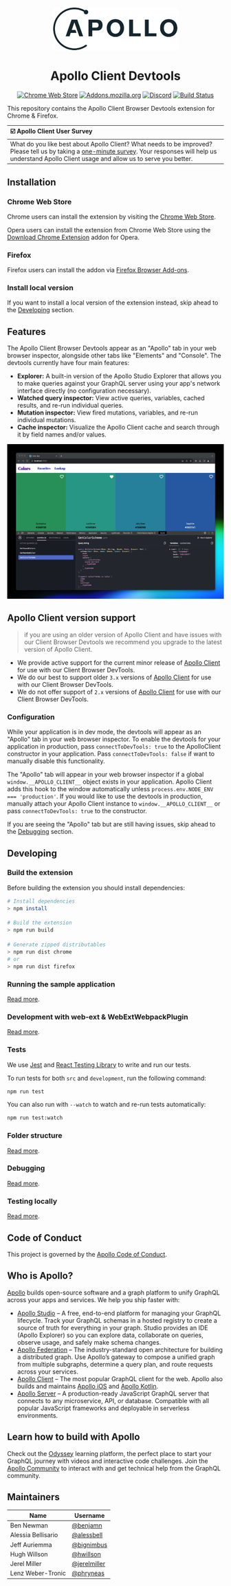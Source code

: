 <div align="center">

<p>
	<a href="https://www.apollographql.com/"><img src="./assets/apollo-wordmark.svg" height="100" alt="Apollo Client"></a>
</p>
<h1>Apollo Client Devtools</h1>

[![Chrome Web Store][ChromeWebStoreBadge]][WebStore] [![Addons.mozilla.org][FirefoxAddonBadge]][Amo] [![Discord][DiscordBadge]][Discord] [![Build Status](https://circleci.com/gh/apollographql/apollo-client-devtools.svg?style=svg)](https://circleci.com/gh/apollographql/apollo-client-devtools)

</div>

This repository contains the Apollo Client Browser Devtools extension for Chrome & Firefox.

| ☑️  Apollo Client User Survey |
| :----- |
| What do you like best about Apollo Client? What needs to be improved? Please tell us by taking a [one-minute survey](https://docs.google.com/forms/d/e/1FAIpQLSczNDXfJne3ZUOXjk9Ursm9JYvhTh1_nFTDfdq3XBAFWCzplQ/viewform?usp=pp_url&entry.1170701325=Apollo+Client&entry.204965213=Readme). Your responses will help us understand Apollo Client usage and allow us to serve you better. |

## Installation

### Chrome Web Store

Chrome users can install the extension by visiting the [Chrome Web Store](https://chrome.google.com/webstore/detail/apollo-client-developer-t/jdkknkkbebbapilgoeccciglkfbmbnfm).

Opera users can install the extension from Chrome Web Store using the [Download Chrome Extension](https://addons.opera.com/extensions/details/app_id/kipjbhgniklcnglfaldilecjomjaddfi) addon for Opera.

### Firefox

Firefox users can install the addon via [Firefox Browser Add-ons](https://addons.mozilla.org/firefox/addon/apollo-developer-tools/).

### Install local version

If you want to install a local version of the extension instead, skip ahead to the [Developing](#Developing) section.

## Features

The Apollo Client Browser Devtools appear as an "Apollo" tab in your web browser inspector, alongside other tabs like "Elements" and "Console". The devtools currently have four main features:

- **Explorer:** A built-in version of the Apollo Studio Explorer that allows you to make queries against your GraphQL server using your app's network interface directly (no configuration necessary).
- **Watched query inspector:** View active queries, variables, cached results, and re-run individual queries.
- **Mutation inspector:** View fired mutations, variables, and re-run individual mutations.
- **Cache inspector:** Visualize the Apollo Client cache and search through it by field names and/or values.

![Apollo Client Browser Devtools](./assets/devtools-screenshot.jpg)

## Apollo Client version support

> if you are using an older version of Apollo Client and have issues with our Client Browser Devtools we recommend you upgrade to the latest version of Apollo Client.

- We provide active support for the current minor release of [Apollo Client](https://github.com/apollographql/apollo-client) for use with our Client Browser DevTools.
- We do our best to support older `3.x` versions of [Apollo Client](https://github.com/apollographql/apollo-client/releases) for use with our Client Browser DevTools.
- We do not offer support of `2.x` versions of [Apollo Client](https://github.com/apollographql/apollo-client/releases) for use with our Client Browser DevTools.

### Configuration

While your application is in dev mode, the devtools will appear as an "Apollo" tab in your web browser inspector. To enable the devtools for your application in production, pass `connectToDevTools: true` to the ApolloClient constructor in your application. Pass `connectToDevTools: false` if want to manually disable this functionality.

The "Apollo" tab will appear in your web browser inspector if a global `window.__APOLLO_CLIENT__` object exists in your application. Apollo Client adds this hook to the window automatically unless `process.env.NODE_ENV === 'production'`. If you would like to use the devtools in production, manually attach your Apollo Client instance to `window.__APOLLO_CLIENT__` or pass `connectToDevTools: true` to the constructor.

If you are seeing the "Apollo" tab but are still having issues, skip ahead to the [Debugging](#Debugging) section.

## Developing

### Build the extension

Before building the extension you should install dependencies:

```sh
# Install dependencies
> npm install

# Build the extension
> npm run build

# Generate zipped distributables
> npm run dist chrome
# or
> npm run dist firefox
```

### Running the sample application

[Read more](https://github.com/apollographql/apollo-client-devtools/wiki/Running-the-sample-application).

### Development with web-ext & WebExtWebpackPlugin

[Read more](https://github.com/apollographql/apollo-client-devtools/wiki/Development-with-web%E2%80%90ext-&-WebExtWebpackPlugin).

### Tests

We use [Jest](https://jestjs.io/) and [React Testing Library](https://testing-library.com/docs/react-testing-library/intro) to write and run our tests.

To run tests for both `src` and `development`, run the following command:

```bash
npm run test
```

You can also run with `--watch` to watch and re-run tests automatically:

```bash
npm run test:watch
```

### Folder structure

[Read more](https://github.com/apollographql/apollo-client-devtools/wiki/Folder-structure).

### Debugging

[Read more](https://github.com/apollographql/apollo-client-devtools/wiki/Debugging).

### Testing locally

[Read more](https://github.com/apollographql/apollo-client-devtools/wiki/Testing-locally).

## Code of Conduct

This project is governed by the [Apollo Code of Conduct](https://www.apollographql.com/docs/community/code-of-conduct/).

## Who is Apollo?

[Apollo](https://apollographql.com/) builds open-source software and a graph platform to unify GraphQL across your apps and services. We help you ship faster with:

- [Apollo Studio](https://www.apollographql.com/studio/develop/) – A free, end-to-end platform for managing your GraphQL lifecycle. Track your GraphQL schemas in a hosted registry to create a source of truth for everything in your graph. Studio provides an IDE (Apollo Explorer) so you can explore data, collaborate on queries, observe usage, and safely make schema changes.
- [Apollo Federation](https://www.apollographql.com/apollo-federation) – The industry-standard open architecture for building a distributed graph. Use Apollo’s gateway to compose a unified graph from multiple subgraphs, determine a query plan, and route requests across your services.
- [Apollo Client](https://www.apollographql.com/apollo-client/) – The most popular GraphQL client for the web. Apollo also builds and maintains [Apollo iOS](https://github.com/apollographql/apollo-ios) and [Apollo Kotlin](https://github.com/apollographql/apollo-kotlin).
- [Apollo Server](https://www.apollographql.com/docs/apollo-server/) – A production-ready JavaScript GraphQL server that connects to any microservice, API, or database. Compatible with all popular JavaScript frameworks and deployable in serverless environments.

## Learn how to build with Apollo

Check out the [Odyssey](https://odyssey.apollographql.com/) learning platform, the perfect place to start your GraphQL journey with videos and interactive code challenges. Join the [Apollo Community](https://community.apollographql.com/) to interact with and get technical help from the GraphQL community.

## Maintainers

| Name               | Username                                       |
| ------------------ | ---------------------------------------------- |
| Ben Newman         | [@benjamn](https://github.com/benjamn)         |
| Alessia Bellisario | [@alessbell](https://github.com/alessbell)     |
| Jeff Auriemma      | [@bignimbus](https://github.com/bignimbus)     |
| Hugh Willson       | [@hwillson](https://github.com/hwillson)       |
| Jerel Miller       | [@jerelmiller](https://github.com/jerelmiller) |
| Lenz Weber-Tronic  | [@phryneas](https://github.com/phryneas)       |

<!-- Badges -->

[FirefoxAddonBadge]: https://img.shields.io/amo/v/apollo-developer-tools.svg?label=firefox&logo=firefox-browser&logoColor=white
[DiscordBadge]: https://img.shields.io/discord/1022972389463687228.svg?color=7389D8&labelColor=6A7EC2&logo=discord&logoColor=ffffff
[ChromeWebStoreBadge]: https://img.shields.io/chrome-web-store/v/jdkknkkbebbapilgoeccciglkfbmbnfm.svg?label=chrome&logo=google-chrome&logoColor=white

<!-- Download -->

[Amo]: https://addons.mozilla.org/en-US/firefox/addon/apollo-developer-tools/
[WebStore]: https://chrome.google.com/webstore/detail/apollo-client-devtools/jdkknkkbebbapilgoeccciglkfbmbnfm

<!-- Related pages -->

[Discord]: https://discord.gg/graphos

